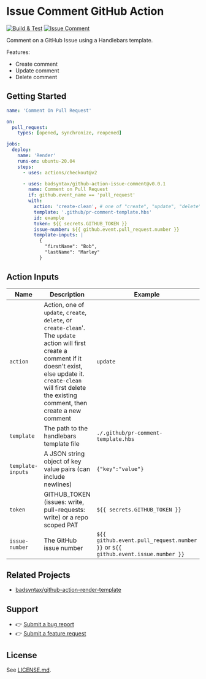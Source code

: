 # Issue Comment GitHub Action

[![Build & Test](https://github.com/badsyntax/github-action-issue-comment/actions/workflows/test.yml/badge.svg)](https://github.com/badsyntax/github-action-issue-comment/actions/workflows/test.yml)
[![Issue Comment](https://github.com/badsyntax/github-action-issue-comment/actions/workflows/issue-comment.yml/badge.svg)](https://github.com/badsyntax/github-action-issue-comment/actions/workflows/issue-comment.yml)

Comment on a GitHub Issue using a Handlebars template.

Features:

- Create comment
- Update comment
- Delete comment

## Getting Started

```yml
name: 'Comment On Pull Request'

on:
  pull_request:
    types: [opened, synchronize, reopened]

jobs:
  deploy:
    name: 'Render'
    runs-on: ubuntu-20.04
    steps:
      - uses: actions/checkout@v2

      - uses: badsyntax/github-action-issue-comment@v0.0.1
        name: Comment on Pull Request
        if: github.event_name == 'pull_request'
        with:
          action: 'create-clean', # one of "create", "update", "delete", or "create-clean"
          template: '.github/pr-comment-template.hbs'
          id: example
          token: ${{ secrets.GITHUB_TOKEN }}
          issue-number: ${{ github.event.pull_request.number }}
          template-inputs: |
            {
              "firstName": "Bob",
              "lastName": "Marley"
            }
```

## Action Inputs

| Name              | Description                                                                                                                                                                                                                            | Example                                                                         |
| ----------------- | -------------------------------------------------------------------------------------------------------------------------------------------------------------------------------------------------------------------------------------- | ------------------------------------------------------------------------------- |
| `action`          | Action, one of `update`, `create`, `delete`, or `create-clean`'. The `update` action will first create a comment if it doesn't exist, else update it. `create-clean` will first delete the existing comment, then create a new comment | `update`                                                                        |
| `template`        | The path to the handlebars template file                                                                                                                                                                                               | `./.github/pr-comment-template.hbs`                                             |
| `template-inputs` | A JSON string object of key value pairs (can include newlines)                                                                                                                                                                         | `{"key":"value"}`                                                               |
| `token`           | GITHUB_TOKEN (issues: write, pull-requests: write) or a repo scoped PAT                                                                                                                                                                | `${{ secrets.GITHUB_TOKEN }}`                                                   |
| `issue-number`    | The GitHub issue number                                                                                                                                                                                                                | `${{ github.event.pull_request.number }}` or `${{ github.event.issue.number }}` |

## Related Projects

- [badsyntax/github-action-render-template](https://github.com/badsyntax/github-action-render-template)

## Support

- 👉 [Submit a bug report](https://github.com/badsyntax/github-action-issue-comment/issues/new?assignees=badsyntax&labels=bug&template=bug_report.md&title=)
- 👉 [Submit a feature request](https://github.com/badsyntax/github-action-issue-comment/issues/new?assignees=badsyntax&labels=enhancement&template=feature_request.md&title=)

## License

See [LICENSE.md](./LICENSE.md).
